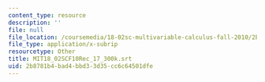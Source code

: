 ```yaml
---
content_type: resource
description: ''
file: null
file_location: /coursemedia/18-02sc-multivariable-calculus-fall-2010/2b8781b4bad4bbd33d35cc6c64501dfe_MIT18_02SCF10Rec_17_300k.srt
file_type: application/x-subrip
resourcetype: Other
title: MIT18_02SCF10Rec_17_300k.srt
uid: 2b8781b4-bad4-bbd3-3d35-cc6c64501dfe
---
```

